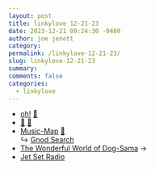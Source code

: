```yaml
---
layout: post
title: linkylove 12-21-23
date: 2023-12-21 09:24:30 -0400
author: joe jenett
category: 
permalink: /linkylove-12-21-23/
slug: linkylove-12-21-23
summary: 
comments: false
categories:
  - linkylove
---
```

<ul class="linkylove">
	<li><a title="oh!" href="https://oht.lol/en/">oh!</a> <a href="https://pinboard.in/u:ramblinggit">📌</a></li>
	<li><a title="🎵 - A set of minimal browser-based instruments." href="https://martinwecke.de/%F0%9F%8E%B5/">🎵</a> <a href="https://pinboard.in/u:effulgence">📌</a></li>
	<li><a title="Music-Map - Find Similar Music" href="https://www.music-map.com/">Music-Map</a> <a href="https://pinboard.in/u:sdellis">📌</a><br>&#8618; <a title="Compare Search Engines - Gnod Search" href="https://www.gnod.com/search/">Gnod Search</a></li>
	<li><a title="The Wonderful World of Dog-Sama" href="https://dog-sama.neocities.org/">The Wonderful World of Dog-Sama</a>   <span title="led to site shown below">&#8594;</span></li>
	<li><a title="Jet Set Radio | LIVE" href="https://jetsetradio.live/">Jet Set Radio</a></li>
</ul>

<a href="https://brid.gy/publish/mastodon"></a>